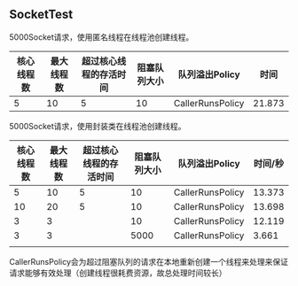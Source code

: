 ## SocketTest



5000Socket请求，使用匿名线程在线程池创建线程。

| 核心线程数 | 最大线程数 | 超过核心线程的存活时间 | 阻塞队列大小 | 队列溢出Policy   | 时间   |
| ---------- | ---------- | ---------------------- | ------------ | ---------------- | ------ |
| 5          | 10         | 5                      | 10           | CallerRunsPolicy | 21.873 |

5000Socket请求，使用封装类在线程池创建线程。

| 核心线程数 | 最大线程数 | 超过核心线程的存活时间 | 阻塞队列大小 | 队列溢出Policy   | 时间/秒 |
| ---------- | ---------- | ---------------------- | ------------ | ---------------- | ------- |
| 5          | 10         | 5                      | 10           | CallerRunsPolicy | 13.373  |
| 10         | 20         | 5                      | 10           | CallerRunsPolicy | 13.698  |
| 3          | 3          |                        | 10           | CallerRunsPolicy | 12.119  |
| 3          | 3          |                        | 5000         | CallerRunsPolicy | 3.661   |
|            |            |                        |              |                  |         |

CallerRunsPolicy会为超过阻塞队列的请求在本地重新创建一个线程来处理来保证请求能够有效处理（创建线程很耗费资源，故总处理时间较长）